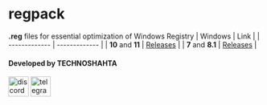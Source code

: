 # regpack
**.reg** files for essential optimization of Windows Registry
| Windows  | Link |
| ------------- | ------------- |
| **10** and **11**  | [Releases](https://github.com/donkrage/regpack/releases/tag/win10-win11)  |
| **7** and **8.1**  | [Releases](https://github.com/donkrage/regpack/releases/tag/win7-win8)  |
#### Developed by TECHNOSHAHTA
[<img src='https://cdn.jsdelivr.net/npm/simple-icons@3.0.1/icons/discord.svg' alt='discord' height='40'>](https://discord.gg/mB6DprqmR9)  [<img src='https://cdn.jsdelivr.net/npm/simple-icons@3.0.1/icons/telegram.svg' alt='telegram' height='40'>](https://t.me/TECHNOSHAHTA)  
